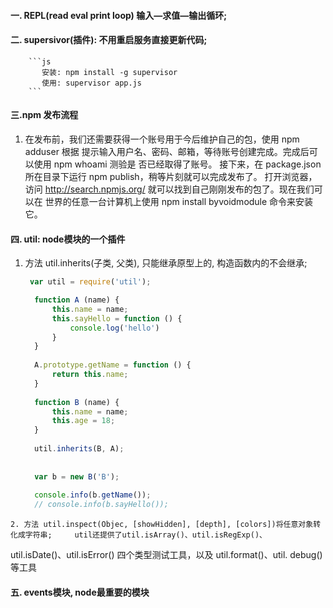 #### 一. REPL(read eval print loop) 输入—求值—输出循环;
#### 二. supersivor(插件): 不用重启服务直接更新代码;
        ```js
           安装: npm install -g supervisor
           使用: supervisor app.js
        ```
        
#### 三.npm 发布流程
   1. 在发布前，我们还需要获得一个账号用于今后维护自己的包，使用 npm adduser 根据
提示输入用户名、密码、邮箱，等待账号创建完成。完成后可以使用 npm whoami 测验是
否已经取得了账号。
接下来，在 package.json 所在目录下运行 npm publish，稍等片刻就可以完成发布了。
打开浏览器，访问 http://search.npmjs.org/ 就可以找到自己刚刚发布的包了。现在我们可以在
世界的任意一台计算机上使用 npm install byvoidmodule 命令来安装它。


#### 四. util: node模块的一个插件
   1. 方法 util.inherits(子类, 父类), 只能继承原型上的, 构造函数内的不会继承;
      ```js
       var util = require('util');

        function A (name) {
            this.name = name;
            this.sayHello = function () {
                console.log('hello')
            }
        }
        
        A.prototype.getName = function () {
            return this.name;
        }
        
        function B (name) {
            this.name = name;
            this.age = 18;
        }
        
        util.inherits(B, A);
        
        
        var b = new B('B');
        
        console.info(b.getName());
        // console.info(b.sayHello());
      ```
    
    2. 方法 util.inspect(Objec, [showHidden], [depth], [colors])将任意对象转化成字符串;     util还提供了util.isArray()、util.isRegExp()、
util.isDate()、util.isError() 四个类型测试工具，以及 util.format()、util.
debug() 等工具
    
#### 五. events模块, node最重要的模块
    
    